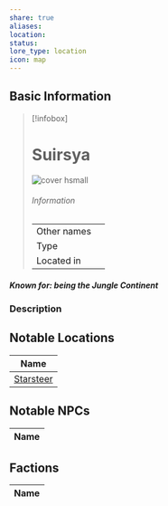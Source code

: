 ```yaml
---
share: true
aliases: 
location: 
status: 
lore_type: location
icon: map
---
```

## Basic Information
> [!infobox]
> # Suirsya
> ![cover hsmall](insertimage.png)
> ###### Information
> |   |  |
> | ---- | ---- |
> | Other names | |
> | Type | 
> | Located in | |
##### Known for: being the Jungle Continent
### Description
## Notable Locations
| Name                                              |
| ------------------------------------------------- |
| [Starsteer](../Settlements/Starsteer.md) |

## Notable NPCs
| Name |
| ---- |

## Factions
| Name |
| ---- |
